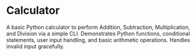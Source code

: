 # Calculator
A basic Python calculator to perform Addition, Subtraction, Multiplication, and Division via a simple CLI. Demonstrates Python functions, conditional statements, user input handling, and basic arithmetic operations. Handles invalid input gracefully.
